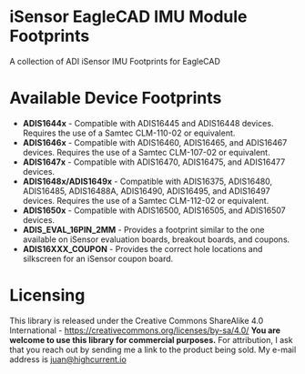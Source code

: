 # iSensor EagleCAD IMU Module Footprints
A collection of ADI iSensor IMU Footprints for EagleCAD

# Available Device Footprints
* **ADIS1644x** - Compatible with ADIS16445 and ADIS16448 devices. Requires the use of a Samtec CLM-110-02 or equivalent.
* **ADIS1646x** - Compatible with ADIS16460, ADIS16465, and ADIS16467 devices. Requires the use of a Samtec CLM-107-02 or equivalent.
* **ADIS1647x** - Compatible with ADIS16470, ADIS16475, and ADIS16477 devices.
* **ADIS1648x/ADIS1649x** - Compatible with ADIS16375, ADIS16480, ADIS16485, ADIS16488A, ADIS16490, ADIS16495, and ADIS16497 devices. Requires the use of a Samtec CLM-112-02 or equivalent.
* **ADIS1650x** - Compatible with ADIS16500, ADIS16505, and ADIS16507 devices.
* **ADIS_EVAL_16PIN_2MM** - Provides a footprint similar to the one available on iSensor evaluation boards, breakout boards, and coupons.
* **ADIS16XXX_COUPON** - Provides the correct hole locations and silkscreen for an iSensor coupon board.

# Licensing
This library is released under the Creative Commons ShareAlike 4.0 International - https://creativecommons.org/licenses/by-sa/4.0/ 
**You are welcome to use this library for commercial purposes.** For attribution, I ask that you reach out by sending me a link to the product being sold. My e-mail address is juan@highcurrent.io
